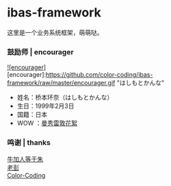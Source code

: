 # ibas-framework
这里是一个业务系统框架，萌萌哒。

### 鼓励师 | encourager
[![encourager]](http://baike.baidu.com/link?url=OLSZnX7E4FSrhXLsepyyxqSJv2c48-M7XfiwnNTsWrVYTY_0E3hDHDSTvQrZVlEdH3StyWR_5XnYyGFLXijlyq)  
[encourager]:https://github.com/color-coding/ibas-framework/raw/master/encourager.gif "はしもとかんな"
* 姓名：桥本环奈（はしもとかんな）
* 生日：1999年2月3日
* 国籍：日本
* WOW ：[曼秀雷敦花絮](http://www.bilibili.com/video/av2708978/ "B站指日可待")  

### 鸣谢 | thanks
[牛加人等于朱](http://baike.baidu.com/link?url=XAALjU7zS8TIiiERb195MiI277pfbCjWYmOZfeMJrYG5anrPSZg9ptoGl2VDdXQv1lS8TpnnMznnFIl0N9-K__ "NiurenZhu")<br>
[老彭](http://baike.baidu.com/link?url=9g-O2i_q8vhjjKYZMCyJii-WHLJOgJbvyeJxdlr5sQ5TploiKIG4fKamcSQql7n-xOGju_dW9hFqlXA_AhLCwa "three-stones")<br>
[Color-Coding](http://colorcoding.org/ "咔啦叩叮")<br>